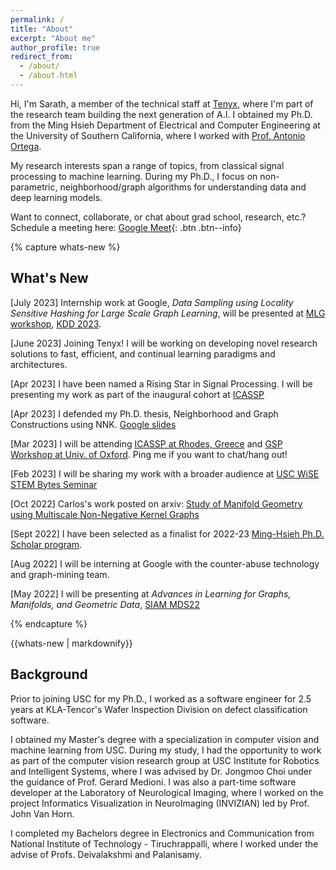 ```yaml
---
permalink: /
title: "About"
excerpt: "About me"
author_profile: true
redirect_from: 
  - /about/
  - /about.html
---
```

Hi,
I'm Sarath, a member of the technical staff at [Tenyx](https://www.tenyx.com/), where I'm part of the research team building the next generation of A.I. 
I obtained my Ph.D. from the Ming Hsieh Department of Electrical and Computer Engineering at the University of Southern California, where I worked with [Prof. Antonio Ortega](https://viterbi.usc.edu/directory/faculty/Ortega/Antonio).

My research interests span a range of topics, from classical signal processing to machine learning. 
During my Ph.D., I focus on non-parametric, neighborhood/graph algorithms for understanding data and deep learning models. 


<!-- Read about one research direction I'm currently pursuing [here](/files/Research_proposal_Sarath_Shekkizhar.pdf). 
I'm in the job market for a research/postdoctoral position. Please send me an email if you think I'll be a good fit - I would be happy to discuss my research and aspirations. [[Research Statement](/files/Research_Statement.pdf)] -->

Want to connect, collaborate, or chat about grad school, research, etc.? Schedule a meeting here: [Google Meet](https://calendar.app.google/VXEYajKQhJbhwspZ6){: .btn .btn--info}

<!-- An overarching theme that has been driving my research is the need for high-performing, extremely simple, and explainable systems. -->
{% capture whats-new %}
## What's New
[July 2023] Internship work at Google, *Data Sampling using Locality Sensitive Hashing for Large Scale Graph Learning*, will be presented at [MLG workshop](http://www.mlgworkshop.org/2023/), [KDD 2023](https://kdd.org/kdd2023/).

[June 2023] Joining Tenyx! I will be working on developing novel research solutions to fast, efficient, and continual learning paradigms and architectures.

[Apr 2023] I have been named a Rising Star in Signal Processing. I will be presenting my work as part of the inaugural cohort at [ICASSP](https://2023.ieeeicassp.org)

[Apr 2023] I defended my Ph.D. thesis, Neighborhood and Graph Constructions using NNK. [Google slides](https://docs.google.com/presentation/d/1yjkLvJgQCnnMuI0PfB6yVLEJGejN3JpMqUIqAUMKTuM/edit?usp=sharing)

[Mar 2023] I will be attending [ICASSP at Rhodes, Greece](https://2023.ieeeicassp.org/) and [GSP Workshop at Univ. of Oxford](https://gspworkshop.org/). Ping me if you want to chat/hang out! 

[Feb 2023] I will be sharing my work with a broader audience at [USC WiSE STEM Bytes Seminar](https://wise.usc.edu/event/stem-bytes-seminar-13/)

[Oct 2022] Carlos's work posted on arxiv: [Study of Manifold Geometry using Multiscale Non-Negative Kernel Graphs](https://arxiv.org/abs/2210.17475v1)

[Sept 2022] I have been selected as a finalist for 2022-23 [Ming-Hsieh Ph.D. Scholar program](https://minghsiehece.usc.edu/mhi-home/mhi-mhi-scholars/).

[Aug 2022] I will be interning at Google with the counter-abuse technology and graph-mining team.

[May 2022] I will be presenting at *Advances in Learning for Graphs, Manifolds, and Geometric Data*, [SIAM MDS22](https://www.siam.org/conferences/cm/conference/mds22)

<!--
[Jan 2022] Channel redundancy and overlap in CNNs with Channel-wise NNK graphs with David accepted at [ICASSP 2022](https://2022.ieeeicassp.org/)

[Oct 2021] Paper on arxiv: [NNK-Means: Dictionary learning using Non-Negative Kernel Regression](https://arxiv.org/abs/2110.08212)

[Sept 2021] Revisiting nearest neighbors from a signal approximation perspective will be presented at [BayLearn 2021](https://baylearn-org.github.io/www/index.html)

[Aug 2021] Channel-Wise Early stopping without a validation set via NNK interpolation with David accepted at [APSIPA 2021](https://www.apsipa2021.org/)

[July 2021] Model selection and explainability in neural networks using NNK accepted at [Asilomar 2021](https://asilomarsscconf.org/)
[Jan 2021] [Revisiting local neighborhood methods in machine learning](https://ieeexplore.ieee.org/abstract/document/9523409) accepted at [DSLW 2021](http://conferences.ece.ubc.ca/dslw2021/#/)

[Oct 2020] [Efficient graph construction for image representation](https://2020.ieeeicip.org/awards/) wins **Best Student Paper Award** at ICIP2020. 

[Aug 2020] [Graph based deep learning analysis and instance selection](https://ieeexplore.ieee.org/abstract/document/9287121) with Keisuke accepted at MMSP 2020

[July 2020] Paper on arxiv: [DeepNNK: Explaining deep models and their generalization using polytope interpolation](https://arxiv.org/abs/2007.10505)

[May 2020] [Efficient graph construction for image representation](https://arxiv.org/abs/2002.06662) accepted at ICIP 2020

[Feb 2020] [Graph Construction from Data by Non-Negative Kernel Regression](https://arxiv.org/abs/1910.09383) accepted at ICASSP 2020
-->
{% endcapture %}
<div class="notice--info">{{whats-new | markdownify}}</div>


## Background 
Prior to joining USC for my Ph.D., I worked as a software engineer for 2.5 years at KLA-Tencor's Wafer Inspection Division on defect classification software.

I obtained my Master's degree with a specialization in computer vision and machine learning from USC. During my study, I had the opportunity to work as part of the computer vision research group at USC Institute for Robotics and Intelligent Systems, where I was advised by Dr. Jongmoo Choi under the guidance of Prof. Gerard Medioni.  I was also a part-time software developer at the Laboratory of Neurological Imaging, where I worked on the project Informatics Visualization in NeuroImaging (INVIZIAN) led by Prof. John Van Horn. 

I completed my Bachelors degree in Electronics and Communication from National Institute of Technology - Tiruchrappalli, where I worked under the advise of Profs. Deivalakshmi and Palanisamy.

